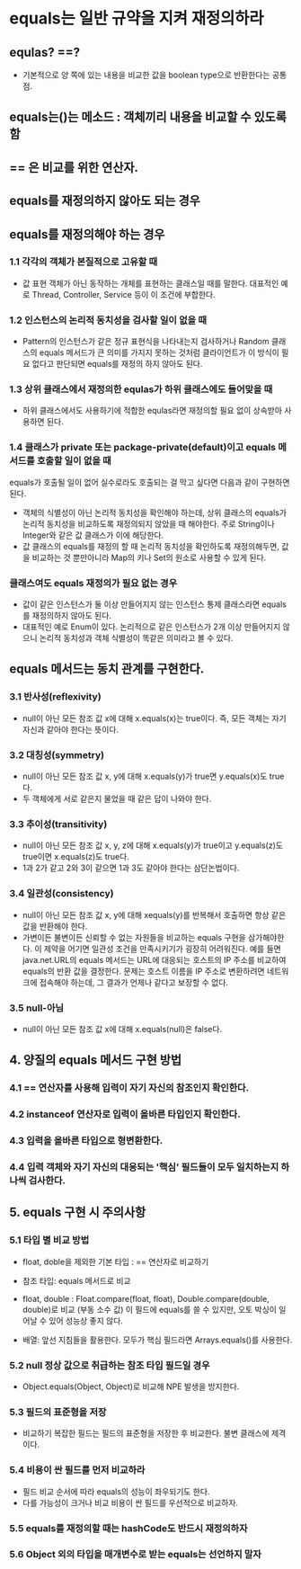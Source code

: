 # equals는 일반 규약을 지켜 재정의하라
## equlas? ==?
- 기본적으로 양 쪽에 있는 내용을 비교한 값을 boolean type으로 반환한다는 공통점.
## equals는()는 메소드 : 객체끼리 내용을 비교할 수 있도록 함
## == 은 비교를 위한 연산자.

## equals를 재정의하지 않아도 되는 경우


## equals를 재정의해야 하는 경우

### 1.1 각각의 객체가 본질적으로 고유할 때
- 값 표현 객체가 아닌 동작하는 개체를 표현하는 클래스일 때를 말한다. 대표적인 예로 Thread, Controller, Service 등이 이 조건에 부합한다.

### 1.2 인스턴스의 논리적 동치성을 검사할 일이 없을 때
- Pattern의 인스턴스가 같은 정규 표현식을 나타내는지 검사하거나 Random 클래스의 equals 메서드가 큰 의미를 가지지 못하는 것처럼 클라이언트가 이 방식이 필요 없다고 판단되면 equals를 재정의 하지 않아도 된다.

### 1.3 상위 클래스에서 재정의한 equlas가 하위 클래스에도 들어맞을 때
- 하위 클래스에서도 사용하기에 적합한 equlas라면 재정의할 필요 없이 상속받아 사용하면 된다.

### 1.4 클래스가 private 또는 package-private(default)이고 equals 메서드를 호출할 일이 없을 때
equals가 호출될 일이 없어 실수로라도 호출되는 걸 막고 싶다면 다음과 같이 구현하면 된다.

- 객체의 식별성이 아닌 논리적 동치성을 확인해야 하는데, 상위 클래스의 equals가 논리적 동치성을 비교하도록 재정의되지 않았을 때 해야한다. 주로 String이나 Integer와 같은 값 클래스가 이에 해당한다.
- 값 클래스의 equals를 재정의 할 때 논리적 동치성을 확인하도록 재정의해두면, 값을 비교하는 것 뿐만아니라 Map의 키나 Set의 원소로 사용할 수 있게 된다.

### 클래스여도 equals 재정의가 필요 없는 경우
- 값이 같은 인스턴스가 둘 이상 만들어지지 않는 인스턴스 통제 클래스라면 equals를 재정의하지 않아도 된다.
- 대표적인 예로 Enum이 있다. 논리적으로 같은 인스턴스가 2개 이상 만들어지지 않으니 논리적 동치성과 객체 식별성이 똑같은 의미라고 볼 수 있다.

## equals 메서드는 동치 관계를 구현한다.
### 3.1 반사성(reflexivity)
- null이 아닌 모든 참조 값 x에 대해 x.equals(x)는 true이다. 즉, 모든 객체는 자기 자신과 같아야 한다는 뜻이다.

### 3.2 대칭성(symmetry)
- null이 아닌 모든 참조 값 x, y에 대해 x.equals(y)가 true면 y.equals(x)도 true다.
- 두 객체에게 서로 같은지 물었을 때 같은 답이 나와야 한다.

### 3.3 추이성(transitivity)
- null이 아닌 모든 참조 값 x, y, z에 대해 x.equals(y)가 true이고 y.equals(z)도 true이면 x.equals(z)도 true다.
- 1과 2가 같고 2와 3이 같으면 1과 3도 같아야 한다는 삼단논법이다.

### 3.4 일관성(consistency)
- null이 아닌 모든 참조 값 x, y에 대해 xequals(y)를 반복해서 호출하면 항상 같은 값을 반환해야 한다.
- 가변이든 불변이든 신뢰할 수 없는 자원들을 비교하는 equals 구현을 삼가해야한다. 이 제약을 어기면 일관성 조건을 만족시키기가 굉장히 어려워진다. 예를 들면 java.net.URL의 equals 메서드는 URL에 대응되는 호스트의 IP 주소를 비교하여 equals의 반환 값을 결정한다. 문제는 호스트 이름을 IP 주소로 변환하려면 네트워크에 접속해야 하는데, 그 결과가 언제나 같다고 보장할 수 없다.

### 3.5 null-아님
- null이 아닌 모든 참조 값 x에 대해 x.equals(null)은 false다.

## 4. 양질의 equals 메서드 구현 방법
### 4.1 == 연산자를 사용해 입력이 자기 자신의 참조인지 확인한다.
### 4.2 instanceof 연산자로 입력이 올바른 타입인지 확인한다.
### 4.3 입력을 올바른 타입으로 형변환한다.
### 4.4 입력 객체와 자기 자신의 대응되는 '핵심' 필드들이 모두 일치하는지 하나씩 검사한다.
 
## 5. equals 구현 시 주의사항
### 5.1 타입 별 비교 방법
- float, doble을 제외한 기본 타입 : == 연산자로 비교하기
- 참조 타입: equals 메서드로 비교

- float, double : Float.compare(float, float), Double.compare(double, double)로 비교 (부동 소수 값) 이 필드에 equals를 쓸 수 있지만, 오토 박싱이 일어날 수 있어 성능상 좋지 않다.

- 배열: 앞선 지침들을 활용한다. 모두가 핵심 필드라면 Arrays.equals()를 사용한다.

### 5.2 null 정상 값으로 취급하는 참조 타입 필드일 경우
- Object.equals(Object, Object)로 비교해 NPE 발생을 방지한다.

### 5.3 필드의 표준형을 저장
- 비교하기 복잡한 필드는 필드의 표준형을 저장한 후 비교한다. 불변 클래스에 제격이다.

### 5.4 비용이 싼 필드를 먼저 비교하라
- 필드 비교 순서에 따라 equals의 성능이 좌우되기도 한다.
- 다를 가능성이 크거나 비교 비용이 싼 필드를 우선적으로 비교하자.

### 5.5 equals를 재정의할 때는 hashCode도 반드시 재정의하자

### 5.6 Object 외의 타입을 매개변수로 받는 equals는 선언하지 말자
